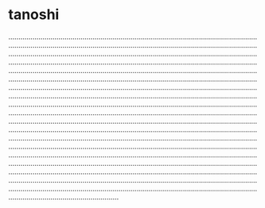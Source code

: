 # tanoshi
...........................................................................................................................................................................................................................................................................................................................................................................................................................................................................................................................................................................................................................................................................................................................................................................................................................................................................................................................................................................................................................................................................................................................................................................................................................................................................................................................................................................................................................................................................................................................................................................................................................................................................................................................................................................................................................................................................................................................................................................................................................................................................................................................................................................................................................................................................................................................................................................................................................................................................................................